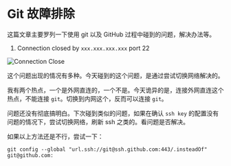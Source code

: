 # Git 故障排除

这篇文章主要罗列一下使用 git 以及 GitHub 过程中碰到的问题，解决办法等。

1. Connection closed by `xxx.xxx.xxx.xxx` port 22

![Connection Close](/note/ssh-close.png)

这个问题出现的情况有多种。今天碰到的这个问题，是通过尝试切换网络解决的。

我有两个热点，一个是外网直连的，一个不是。今天诡异的是，连接外网直连这个热点，不能连接 `git`。切换到内网这个，反而可以连接 `git`。

问题还没有彻底搞明白。下次碰到类似的问题，如果在确认 `ssh key` 的配置没有问题的情况下，尝试切换网络，刷新 ssh 之类的。看问题是否解决。

如果以上方法还是不行，尝试一下：

`git config --global "url.ssh://git@ssh.github.com:443/.insteadOf" git@github.com:`
